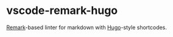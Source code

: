 # vscode-remark-hugo

[Remark](https://github.com/gnab/remark)-based linter for markdown with [Hugo](https://gohugo.io/content-management/shortcodes/)-style shortcodes.
